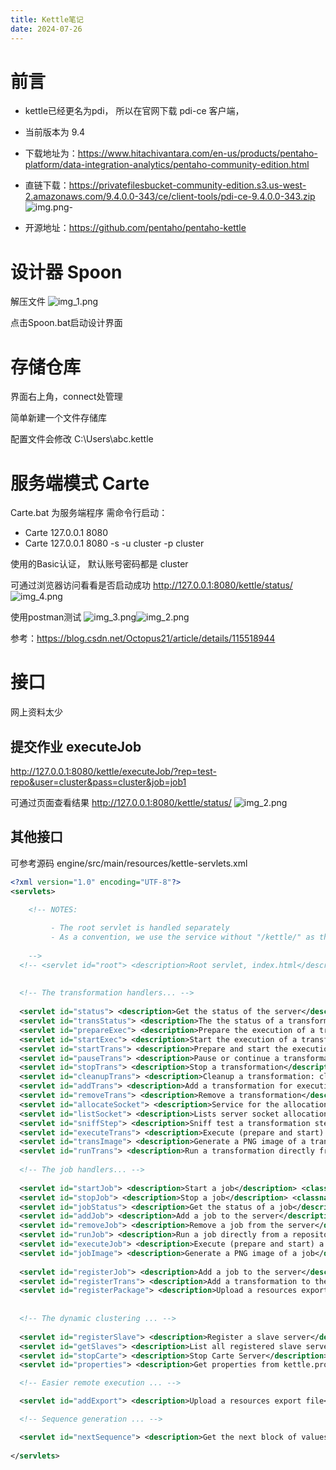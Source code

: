 ```yaml
---
title: Kettle笔记
date: 2024-07-26
---
```



# 前言
- kettle已经更名为pdi， 所以在官网下载 pdi-ce 客户端，
- 当前版本为 9.4
- 下载地址为：https://www.hitachivantara.com/en-us/products/pentaho-platform/data-integration-analytics/pentaho-community-edition.html
- 直链下载：https://privatefilesbucket-community-edition.s3.us-west-2.amazonaws.com/9.4.0.0-343/ce/client-tools/pdi-ce-9.4.0.0-343.zip
![img.png](img.png)-


- 开源地址：https://github.com/pentaho/pentaho-kettle

# 设计器 Spoon

解压文件
![img_1.png](img_1.png)

点击Spoon.bat启动设计界面

# 存储仓库
界面右上角，connect处管理

简单新建一个文件存储库

配置文件会修改 C:\Users\abc\.kettle

# 服务端模式 Carte
Carte.bat 为服务端程序
需命令行启动： 
- Carte 127.0.0.1 8080 
- Carte 127.0.0.1 8080 -s -u cluster -p cluster

使用的Basic认证， 默认账号密码都是 cluster

可通过浏览器访问看看是否启动成功
http://127.0.0.1:8080/kettle/status/
![img_4.png](img_4.png)


使用postman测试
![img_3.png](img_3.png)![img_2.png](img_2.png)


参考：https://blog.csdn.net/Octopus21/article/details/115518944


# 接口
网上资料太少

## 提交作业 executeJob


http://127.0.0.1:8080/kettle/executeJob/?rep=test-repo&user=cluster&pass=cluster&job=job1

可通过页面查看结果 http://127.0.0.1:8080/kettle/status/
![img_2.png](img_2.png)


## 其他接口
可参考源码 engine/src/main/resources/kettle-servlets.xml

```xml
<?xml version="1.0" encoding="UTF-8"?>
<servlets>

    <!-- NOTES:
    
         - The root servlet is handled separately
         - As a convention, we use the service without "/kettle/" as the id of the plugin
    
    --> 
  <!-- <servlet id="root"> <description>Root servlet, index.html</description> <classname>org.pentaho.di.www.GetRootServlet</classname> </servlet>  -->
  
  
  <!-- The transformation handlers... -->
  
  <servlet id="status"> <description>Get the status of the server</description> <classname>org.pentaho.di.www.GetStatusServlet</classname> </servlet>
  <servlet id="transStatus"> <description>The the status of a transformation</description> <classname>org.pentaho.di.www.GetTransStatusServlet</classname> </servlet>
  <servlet id="prepareExec"> <description>Prepare the execution of a transformation</description> <classname>org.pentaho.di.www.PrepareExecutionTransServlet</classname> </servlet>
  <servlet id="startExec"> <description>Start the execution of a transformation</description> <classname>org.pentaho.di.www.StartExecutionTransServlet</classname> </servlet>
  <servlet id="startTrans"> <description>Prepare and start the execution of a transformation</description> <classname>org.pentaho.di.www.StartTransServlet</classname> </servlet>
  <servlet id="pauseTrans"> <description>Pause or continue a transformation</description> <classname>org.pentaho.di.www.PauseTransServlet</classname> </servlet>
  <servlet id="stopTrans"> <description>Stop a transformation</description> <classname>org.pentaho.di.www.StopTransServlet</classname> </servlet>
  <servlet id="cleanupTrans"> <description>Cleanup a transformation: close remote sockets, ...</description> <classname>org.pentaho.di.www.CleanupTransServlet</classname> </servlet>
  <servlet id="addTrans"> <description>Add a transformation for execution</description> <classname>org.pentaho.di.www.AddTransServlet</classname> </servlet>
  <servlet id="removeTrans"> <description>Remove a transformation</description> <classname>org.pentaho.di.www.RemoveTransServlet</classname> </servlet>
  <servlet id="allocateSocket"> <description>Service for the allocation of server sockets</description> <classname>org.pentaho.di.www.AllocateServerSocketServlet</classname> </servlet>
  <servlet id="listSocket"> <description>Lists server socket allocation information</description> <classname>org.pentaho.di.www.ListServerSocketServlet</classname> </servlet>
  <servlet id="sniffStep"> <description>Sniff test a transformation step</description> <classname>org.pentaho.di.www.SniffStepServlet</classname> </servlet>
  <servlet id="executeTrans"> <description>Execute (prepare and start) a specific transformation and pass output to the servlet</description> <classname>org.pentaho.di.www.ExecuteTransServlet</classname> </servlet>
  <servlet id="transImage"> <description>Generate a PNG image of a transformation</description> <classname>org.pentaho.di.www.GetTransImageServlet</classname> </servlet>
  <servlet id="runTrans"> <description>Run a transformation directly from a repository</description> <classname>org.pentaho.di.www.RunTransServlet</classname> </servlet>
  
  <!-- The job handlers... -->
  
  <servlet id="startJob"> <description>Start a job</description> <classname>org.pentaho.di.www.StartJobServlet</classname> </servlet>
  <servlet id="stopJob"> <description>Stop a job</description> <classname>org.pentaho.di.www.StopJobServlet</classname> </servlet>
  <servlet id="jobStatus"> <description>Get the status of a job</description> <classname>org.pentaho.di.www.GetJobStatusServlet</classname> </servlet>
  <servlet id="addJob"> <description>Add a job to the server</description> <classname>org.pentaho.di.www.AddJobServlet</classname> </servlet>
  <servlet id="removeJob"> <description>Remove a job from the server</description> <classname>org.pentaho.di.www.RemoveJobServlet</classname> </servlet>
  <servlet id="runJob"> <description>Run a job directly from a repository</description> <classname>org.pentaho.di.www.RunJobServlet</classname> </servlet>
  <servlet id="executeJob"> <description>Execute (prepare and start) a specific job</description> <classname>org.pentaho.di.www.ExecuteJobServlet</classname> </servlet>
  <servlet id="jobImage"> <description>Generate a PNG image of a job</description> <classname>org.pentaho.di.www.GetJobImageServlet</classname> </servlet>
  
  <servlet id="registerJob"> <description>Add a job to the server</description> <classname>org.pentaho.di.www.RegisterJobServlet</classname> </servlet>
  <servlet id="registerTrans"> <description>Add a transformation to the server</description> <classname>org.pentaho.di.www.RegisterTransServlet</classname> </servlet>
  <servlet id="registerPackage"> <description>Upload a resources export file</description> <classname>org.pentaho.di.www.RegisterPackageServlet</classname> </servlet>
  
  
  <!-- The dynamic clustering ... -->
  
  <servlet id="registerSlave"> <description>Register a slave server</description> <classname>org.pentaho.di.www.RegisterSlaveServlet</classname> </servlet>
  <servlet id="getSlaves"> <description>List all registered slave servers</description> <classname>org.pentaho.di.www.GetSlavesServlet</classname> </servlet>
  <servlet id="stopCarte"> <description>Stop Carte Server</description> <classname>org.pentaho.di.www.StopCarteServlet</classname> </servlet>
  <servlet id="properties"> <description>Get properties from kettle.properties</description> <classname>org.pentaho.di.www.GetPropertiesServlet</classname> </servlet>

  <!-- Easier remote execution ... -->

  <servlet id="addExport"> <description>Upload a resources export file</description> <classname>org.pentaho.di.www.AddExportServlet</classname> </servlet>

  <!-- Sequence generation ... -->

  <servlet id="nextSequence"> <description>Get the next block of values for a sequence</description> <classname>org.pentaho.di.www.NextSequenceValueServlet</classname> </servlet>
  
</servlets>



```

